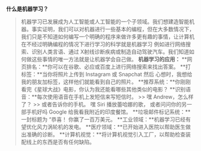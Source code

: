 **什么是机器学习？**
> 机器学习已发展成为人工智能或人工智能的一个子领域。我们想建造智能机器。事实证明，我们可以对机器进行一些基本的编程，但在大多数情况下，我们只是不知道如何编写一个明确的程序来做许多更有趣的事情，让计算机在不经过明确编程的情况下进行学习的科学就是机器学习
> 例如进行网络搜索、识别人类言语、通过 X射线诊断疾病或制造自动驾驶汽车。我们知道如何做这些事情的唯一方法就是让机器学会自己做。
**机器学习的应用：**
> **网页排名：**你可以在谷歌、必应或百度上进行网络搜索来找出答案。 
> **打标签：**当你将照片上传到 Instagram 或 Snapchat 然后 心想时，我想给我的朋友加标签，这样他们就能看到自己的照片。
> **推荐系统：**你刚刚看完《星球大战》电影，你认为我还能看哪些其他类似的电影？
> **识别语音：**每次使用语音在手机上发短信来写短信时。 >> 嘿 Andrew，怎么样了？ >> 或者告诉你的手机。 嘿 Siri 播放蕾哈娜的歌， 或者问问你的另一部手机好吗 Google 给我看我附近的印度餐馆。
**垃圾邮件标记系统：**一封标题为 “恭喜！ 你赢了一百万美元。
> **工业领域：**机器学习已经有望优化风力涡轮机的发电。
> **医疗领域：**已开始进入医院以帮助医生做出准确的诊断。
> **计算机视觉：**将计算机视觉引入工厂，以帮助检查装配线上的东西是否有任何缺陷。 
